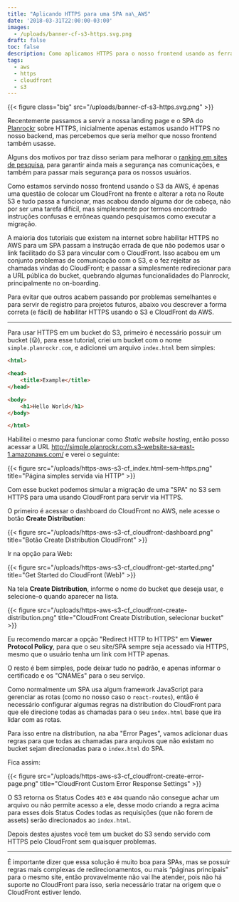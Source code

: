 ```yaml
---
title: "Aplicando HTTPS para uma SPA na\_AWS"
date: '2018-03-31T22:00:00-03:00'
images:
  - /uploads/banner-cf-s3-https.svg.png
draft: false
toc: false
description: Como aplicamos HTTPS para o nosso frontend usando as ferramentas da AWS
tags:
  - aws
  - https
  - cloudfront
  - s3
---
```

<!--more-->

{{< figure class="big" src="/uploads/banner-cf-s3-https.svg.png" >}}

Recentemente passamos a servir a nossa landing page e o SPA do [Planrockr](https://planrockr.com/) sobre HTTPS, inicialmente apenas estamos usando HTTPS no nosso backend, mas percebemos que seria melhor que nosso frontend também usasse.

Alguns dos motivos por traz disso seriam para melhorar o [ranking em sites de pesquisa](https://webmasters.googleblog.com/2014/08/https-as-ranking-signal.html), para garantir ainda mais a segurança nas comunicações, e também para passar mais segurança para os nossos usuários.

Como estamos servindo nosso  frontend usando o S3 da AWS, é apenas uma questão de colocar um CloudFront na frente e alterar a rota no Route 53 e tudo passa a funcionar, mas acabou dando alguma dor de cabeça, não por ser uma tarefa difícil, mas simplesmente por termos encontrado instruções confusas e errôneas quando pesquisamos como executar a migração.

A maioria dos tutoriais que existem na internet sobre habilitar HTTPS no AWS para um SPA passam a instrução errada de que não podemos usar o link facilitado do S3 para vincular com o CloudFront. Isso acabou em um conjunto problemas de comunicação com o S3, e o fez rejeitar as chamadas vindas do CloudFront; e passar a simplesmente redirecionar para a URL pública do bucket, quebrando algumas funcionalidades do Planrockr, principalmente no on-boarding.

Para evitar que outros acabem passando por problemas semelhantes e para servir de registro para projetos futuros, abaixo vou descrever a forma correta (e fácil) de habilitar HTTPS usando o S3 e CloudFront da AWS.

- - -

Para usar HTTPS em um bucket do S3, primeiro é necessário possuir um bucket (😜), para esse tutorial, criei um bucket com o nome `simple.planrockr.com`, e adicionei um arquivo `index.html` bem simples:

```html
<html>

<head>
    <title>Example</title>
</head>

<body>
    <h1>Hello World</h1>
</body>

</html>
```

Habilitei o mesmo para funcionar como _Static website hosting_, então posso acessar a URL http://simple.planrockr.com.s3-website-sa-east-1.amazonaws.com/ e verei o seguinte:

{{< figure src="/uploads/https-aws-s3-cf_index.html-sem-https.png" title="Página simples servida via HTTP" >}}

Com esse bucket podemos simular a migração de uma "SPA" no S3 sem HTTPS para uma usando CloudFront para servir via HTTPS.

O primeiro é acessar o dashboard do CloudFront no AWS, nele acesse o botão **Create Distribution**:

{{< figure src="/uploads/https-aws-s3-cf_cloudfront-dashboard.png" title="Botão Create Distribution CloudFront" >}}

Ir na opção para Web:

{{< figure src="/uploads/https-aws-s3-cf_cloudfront-get-started.png" title="Get Started do CloudFront (Web)" >}}

Na tela **Create Distribution**, informe o nome do bucket que deseja usar, e selecione-o quando aparecer na lista.

{{< figure src="/uploads/https-aws-s3-cf_cloudfront-create-distribution.png" title="CloudFront Create Distribution, selecionar bucket" >}}

Eu recomendo marcar a opção "Redirect HTTP to HTTPS" em **Viewer Protocol Policy**, para que o seu site/SPA sempre seja acessado via HTTPS, mesmo que o usuário tenha um link com HTTP apenas.

O resto é bem simples, pode deixar tudo no padrão, e apenas informar o certificado e os "CNAMEs" para o seu serviço.

Como normalmente um SPA usa algum framework JavaScript para gerenciar as rotas (como no nosso caso o `react-routes`), então é necessário configurar algumas regras na distribution do CloudFront para que ele direcione todas as chamadas para o seu `index.html` base que ira lidar com as rotas.

Para isso entre na distribution, na aba "Error Pages", vamos adicionar duas regras para que todas as chamadas para arquivos que não existam no bucket sejam direcionadas para o `index.html` do SPA.

Fica assim:

{{< figure src="/uploads/https-aws-s3-cf_cloudfront-create-error-page.png" title="CloudFront Custom Error Response Settings" >}}

O S3 retorna os Status Codes `403` e `404` quando não consegue achar um arquivo ou não permite acesso a ele, desse modo criando a regra acima para esses dois Status Codes todas as requisições (que não forem de assets) serão direcionados ao `index.html`.

Depois destes ajustes você tem um bucket do S3 sendo servido com HTTPS pelo CloudFront sem quaisquer problemas.

- - -

É importante dizer que essa solução é muito boa para SPAs, mas se possuir regras mais complexas de redirecionamentos, ou mais “páginas principais” para o mesmo site, então provavelmente não vai lhe atender, pois não há suporte no CloudFront para isso, seria necessário tratar na origem que o CloudFront estiver lendo.
